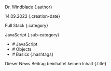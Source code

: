 Dr. Windblade
{.author}

14.09.2023
{.creation-date}

Full Stack
{.category}

JavaScript
{.sub-category}

- \# JavaScript
- \# Objects 
- \# Basics
{.hashtags}

Dieser News Beitrag beinhaltet keinen Inhalt
{.title}



